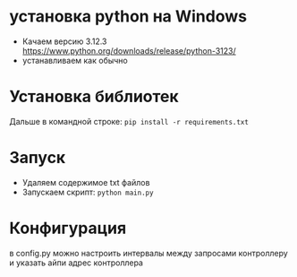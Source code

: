 # установка python на Windows
- Качаем версию 3.12.3
https://www.python.org/downloads/release/python-3123/
- устанавливаем как обычно

# Установка библиотек
Дальше в командной строке:
`pip install -r requirements.txt`

# Запуск
- Удаляем содержимое txt файлов
- Запускаем скрипт: `python main.py`

# Конфигурация
в config.py можно настроить интервалы между запросами контроллеру и указать айпи адрес контроллера
